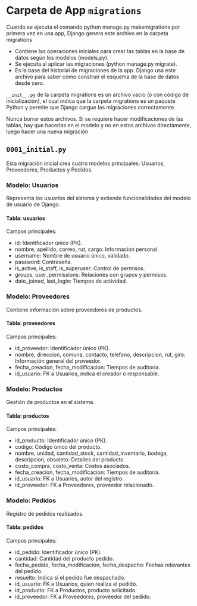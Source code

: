 # Carpeta de App `migrations`

Cuando se ejecuta el comando python manage.py makemigrations por primera vez en una app, Django genera este archivo en la carpeta migrations

- Contiene las operaciones iniciales para crear las tablas en la base de datos según los modelos (models.py).
- Se ejecuta al aplicar las migraciones (python manage.py migrate).
- Es la base del historial de migraciones de la app. Django usa este archivo para saber cómo construir el esquema de la base de datos desde cero.

`__init__.py` de la carpeta migrations es un archivo vacío (o con código de inicialización), el cual indica que la carpeta migrations es un paquete Python y permite que Django cargue las migraciones correctamente.

Nunca borrar estos archivos. Si se requiere hacer modificaciones de las tablas, hay que hacerlas en el modelo y no en estos archivos directamente, luego hacer una nueva migración

## `0001_initial.py`
Esta migración inicial crea cuatro modelos principales: Usuarios, Proveedores, Productos y Pedidos.

### Modelo: Usuarios
Representa los usuarios del sistema y extiende funcionalidades del modelo de usuario de Django.

#### Tabla: usuarios

Campos principales:

- id: Identificador único (PK).
- nombre, apellido, correo, rut, cargo: Información personal.
- username: Nombre de usuario único, validado.
- password: Contraseña.
- is_active, is_staff, is_superuser: Control de permisos.
- groups, user_permissions: Relaciones con grupos y permisos.
- date_joined, last_login: Tiempos de actividad.

### Modelo: Proveedores
Contiene información sobre proveedores de productos.

#### Tabla: proveedores

Campos principales:

- id_proveedor: Identificador único (PK).
- nombre, direccion, comuna, contacto, telefono, descripcion, rut, giro: Información general del proveedor.
- fecha_creacion, fecha_modificacion: Tiempos de auditoría.
- id_usuario: FK a Usuarios, indica el creador o responsable.

### Modelo: Productos
Gestión de productos en el sistema.

#### Tabla: productos

Campos principales:

- id_producto: Identificador único (PK).
- codigo: Código único del producto.
- nombre, unidad, cantidad_stock, cantidad_inventario, bodega, descripcion, obsoleto: Detalles del producto.
- costo_compra, costo_venta: Costos asociados.
- fecha_creacion, fecha_modificacion: Tiempos de auditoría.
- id_usuario: FK a Usuarios, autor del registro.
- id_proveedor: FK a Proveedores, proveedor relacionado.

### Modelo: Pedidos
Registro de pedidos realizados.

#### Tabla: pedidos

Campos principales:

- id_pedido: Identificador único (PK).
- cantidad: Cantidad del producto pedido.
- fecha_pedido, fecha_modificacion, fecha_despacho: Fechas relevantes del pedido.
- resuelto: Indica si el pedido fue despachado.
- id_usuario: FK a Usuarios, quien realiza el pedido.
- id_producto: FK a Productos, producto solicitado.
- id_proveedor: FK a Proveedores, proveedor del pedido.